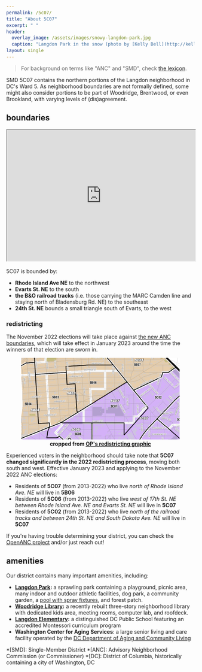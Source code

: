 ```yaml
---
permalink: /5c07/
title: "About 5C07"
excerpt: " "
header:
  overlay_image: /assets/images/snowy-langdon-park.jpg
  caption: "Langdon Park in the snow (photo by [Kelly Bell](http://kellybellphotography.com))"
layout: single
---
```


> For background on terms like "ANC" and "SMD", check [the lexicon](/ancs/#lexicon).

SMD 5C07 contains the northern portions of the Langdon neighborhood in DC's Ward 5. As neighborhood boundaries are not formally defined, some might also consider portions to be part of Woodridge, Brentwood, or even Brookland, with varying levels of (dis)agreement.

## boundaries
<iframe src="https://www.google.com/maps/d/embed?mid=1u8zW4jg_u7IhE8On2rlT8qv9iJefekw&z=15&ll=38.927870958829246,-76.9752957334594" width="100%" height="350"></iframe>

5C07 is bounded by:
- **Rhode Island Ave NE** to the northwest
- **Evarts St. NE** to the south
- **the B&O railroad tracks** (i.e. those carrying the MARC Camden line and staying north of Bladensburg Rd. NE) to the southeast
- **24th St. NE** bounds a small triangle south of Evarts, to the west

### redistricting
The November 2022 elections will take place against [the new ANC boundaries](https://planning.dc.gov/2023-anc-smd-boundaries), which will take effect in January 2023 around the time the winners of that election are sworn in.

<figure>
<img src="/assets/images/redistricting.png">
<figcaption align="center"><b>cropped from <a href="https://planning.dc.gov/sites/default/files/dc/sites/op/page_content/attachments/SMD_2013_2023.pdf">OP's redistricting graphic</a></b></figcaption>
</figure>

Experienced voters in the neighborhood should take note that **5C07 changed significantly in the 2022 redistricting process**, moving both south and west. Effective January 2023 and applying to the November 2022 ANC elections:
- Residents of **5C07** (from 2013-2022) who live *north of Rhode Island Ave. NE* will live in **5B06**
- Residents of **5C06** (from 2013-2022) who live *west of 17th St. NE between Rhode Island Ave. NE and Evarts St. NE* will live in **5C07**
- Residents of **5C02** (from 2013-2022) who live *north of the railroad tracks and between 24th St. NE and South Dakota Ave. NE* will live in **5C07**

If you're having trouble determining your district, you can check the [OpenANC project](http://openanc.org) and/or just reach out!

## amenities
Our district contains many important amenities, including:
- **[Langdon Park](https://dpr.dc.gov/page/langdon-park-community-center):** a sprawling park containing a playground, picnic area, many indoor and outdoor athletic facilities, dog park, a community garden, a [pool with spray fixtures](https://dpr.dc.gov/page/langdon-park-pool), and forest patch.
- **[Woodridge Library](https://www.dclibrary.org/woodridge):** a recently rebuilt three-story neighborhood library with dedicated kids area, meeting rooms, computer lab, and roofdeck.
- **[Langdon Elementary](https://www.langdonelementaryschool.org/):** a distinguished DC Public School featuring an accredited Montessori curriculum program
- **Washington Center for Aging Services**: a large senior living and care facility operated by the [DC Department of Aging and Community Living](https://dacl.dc.gov/)

*[SMD]: Single-Member District
*[ANC]: Advisory Neighborhood Commission (or Commissioner)
*[DC]: District of Columbia, historically containing a city of Washington, DC
